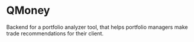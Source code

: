 # QMoney
Backend for a portfolio analyzer tool, that helps portfolio managers make trade recommendations for their client.
